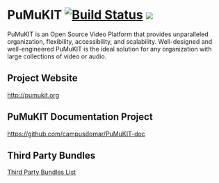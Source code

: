 PuMuKIT [![Build Status](https://travis-ci.org/campusdomar/PuMuKIT2.svg?branch=2.4.x)](https://travis-ci.org/campusdomar/PuMuKIT2) [![](https://dockerbuildbadges.quelltext.eu/status.svg?organization=teltek&repository=pumukit)](https://hub.docker.com/r/teltek/pumukit/builds/)
=======


PuMuKIT is an Open Source Video Platform that provides unparalleled organization, flexibility, accessibility, and scalability.
Well-designed and well-engineered PuMuKIT is the ideal solution for any organization with large collections of video or audio.

Project Website
---------------
http://pumukit.org


PuMuKIT Documentation Project
-------------------------------
https://github.com/campusdomar/PuMuKIT-doc


Third Party Bundles
-------------------
[Third Party Bundles List](https://github.com/campusdomar/PuMuKIT-doc/blob/master/ThirdPartyBundlesList.md)
